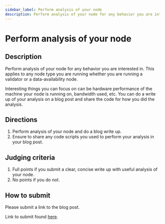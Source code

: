 ```yaml
---
sidebar_label: Perform analysis of your node
description: Perform analysis of your node for any behavior you are interested in.
---
```


# Perform analysis of your node

## Description

Perform analysis of your node for any behavior you are interested in.
This applies to any node type you are running whether you are running
a validator or a data-availability node.

Interesting things you can focus on can be hardware performance of the
machine your node is running on, bandwidth used, etc. You can do a write
up of your analysis on a blog post and share the code for how you did the
analysis.

## Directions

1. Perform analysis of your node and do a blog write up.
2. Ensure to share any code scripts you used to perform your
  analysis in your blog post.

## Judging criteria

1. Full points if you submit a clear, concise write up with useful analysis
  of your node.
2. No points if you do not.

## How to submit

Please submit a link to the blog post.

Link to submit found [here](https://celestia.knack.com/theblockspacerace#testnet-portal).
